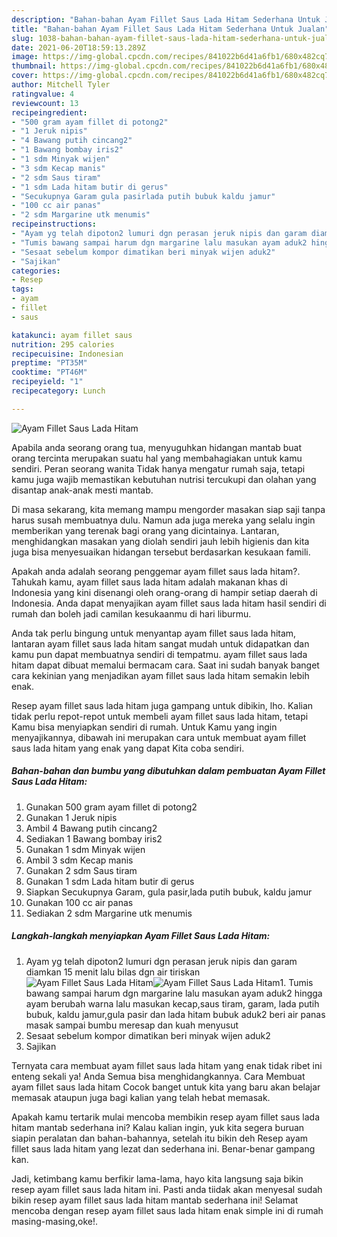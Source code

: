 ```yaml
---
description: "Bahan-bahan Ayam Fillet Saus Lada Hitam Sederhana Untuk Jualan"
title: "Bahan-bahan Ayam Fillet Saus Lada Hitam Sederhana Untuk Jualan"
slug: 1038-bahan-bahan-ayam-fillet-saus-lada-hitam-sederhana-untuk-jualan
date: 2021-06-20T18:59:13.289Z
image: https://img-global.cpcdn.com/recipes/841022b6d41a6fb1/680x482cq70/ayam-fillet-saus-lada-hitam-foto-resep-utama.jpg
thumbnail: https://img-global.cpcdn.com/recipes/841022b6d41a6fb1/680x482cq70/ayam-fillet-saus-lada-hitam-foto-resep-utama.jpg
cover: https://img-global.cpcdn.com/recipes/841022b6d41a6fb1/680x482cq70/ayam-fillet-saus-lada-hitam-foto-resep-utama.jpg
author: Mitchell Tyler
ratingvalue: 4
reviewcount: 13
recipeingredient:
- "500 gram ayam fillet di potong2"
- "1 Jeruk nipis"
- "4 Bawang putih cincang2"
- "1 Bawang bombay iris2"
- "1 sdm Minyak wijen"
- "3 sdm Kecap manis"
- "2 sdm Saus tiram"
- "1 sdm Lada hitam butir di gerus"
- "Secukupnya Garam gula pasirlada putih bubuk kaldu jamur"
- "100 cc air panas"
- "2 sdm Margarine utk menumis"
recipeinstructions:
- "Ayam yg telah dipoton2 lumuri dgn perasan jeruk nipis dan garam diamkan 15 menit lalu bilas dgn air tiriskan"
- "Tumis bawang sampai harum dgn margarine lalu masukan ayam aduk2 hingga ayam berubah warna lalu masukan kecap,saus tiram, garam, lada putih bubuk, kaldu jamur,gula pasir dan lada hitam bubuk aduk2 beri air panas masak sampai bumbu meresap dan kuah menyusut"
- "Sesaat sebelum kompor dimatikan beri minyak wijen aduk2"
- "Sajikan"
categories:
- Resep
tags:
- ayam
- fillet
- saus

katakunci: ayam fillet saus 
nutrition: 295 calories
recipecuisine: Indonesian
preptime: "PT35M"
cooktime: "PT46M"
recipeyield: "1"
recipecategory: Lunch

---
```



![Ayam Fillet Saus Lada Hitam](https://img-global.cpcdn.com/recipes/841022b6d41a6fb1/680x482cq70/ayam-fillet-saus-lada-hitam-foto-resep-utama.jpg)

Apabila anda seorang orang tua, menyuguhkan hidangan mantab buat orang tercinta merupakan suatu hal yang membahagiakan untuk kamu sendiri. Peran seorang  wanita Tidak hanya mengatur rumah saja, tetapi kamu juga wajib memastikan kebutuhan nutrisi tercukupi dan olahan yang disantap anak-anak mesti mantab.

Di masa  sekarang, kita memang mampu mengorder masakan siap saji tanpa harus susah membuatnya dulu. Namun ada juga mereka yang selalu ingin memberikan yang terenak bagi orang yang dicintainya. Lantaran, menghidangkan masakan yang diolah sendiri jauh lebih higienis dan kita juga bisa menyesuaikan hidangan tersebut berdasarkan kesukaan famili. 



Apakah anda adalah seorang penggemar ayam fillet saus lada hitam?. Tahukah kamu, ayam fillet saus lada hitam adalah makanan khas di Indonesia yang kini disenangi oleh orang-orang di hampir setiap daerah di Indonesia. Anda dapat menyajikan ayam fillet saus lada hitam hasil sendiri di rumah dan boleh jadi camilan kesukaanmu di hari liburmu.

Anda tak perlu bingung untuk menyantap ayam fillet saus lada hitam, lantaran ayam fillet saus lada hitam sangat mudah untuk didapatkan dan kamu pun dapat membuatnya sendiri di tempatmu. ayam fillet saus lada hitam dapat dibuat memalui bermacam cara. Saat ini sudah banyak banget cara kekinian yang menjadikan ayam fillet saus lada hitam semakin lebih enak.

Resep ayam fillet saus lada hitam juga gampang untuk dibikin, lho. Kalian tidak perlu repot-repot untuk membeli ayam fillet saus lada hitam, tetapi Kamu bisa menyiapkan sendiri di rumah. Untuk Kamu yang ingin menyajikannya, dibawah ini merupakan cara untuk membuat ayam fillet saus lada hitam yang enak yang dapat Kita coba sendiri.

<!--inarticleads1-->

##### Bahan-bahan dan bumbu yang dibutuhkan dalam pembuatan Ayam Fillet Saus Lada Hitam:

1. Gunakan 500 gram ayam fillet di potong2
1. Gunakan 1 Jeruk nipis
1. Ambil 4 Bawang putih cincang2
1. Sediakan 1 Bawang bombay iris2
1. Gunakan 1 sdm Minyak wijen
1. Ambil 3 sdm Kecap manis
1. Gunakan 2 sdm Saus tiram
1. Gunakan 1 sdm Lada hitam butir di gerus
1. Siapkan Secukupnya Garam, gula pasir,lada putih bubuk, kaldu jamur
1. Gunakan 100 cc air panas
1. Sediakan 2 sdm Margarine utk menumis




<!--inarticleads2-->

##### Langkah-langkah menyiapkan Ayam Fillet Saus Lada Hitam:

1. Ayam yg telah dipoton2 lumuri dgn perasan jeruk nipis dan garam diamkan 15 menit lalu bilas dgn air tiriskan
<img src="https://img-global.cpcdn.com/steps/c4358b97d5fe9bc6/160x128cq70/ayam-fillet-saus-lada-hitam-langkah-memasak-1-foto.jpg" alt="Ayam Fillet Saus Lada Hitam"><img src="https://img-global.cpcdn.com/steps/12bce51c18af0b0a/160x128cq70/ayam-fillet-saus-lada-hitam-langkah-memasak-1-foto.jpg" alt="Ayam Fillet Saus Lada Hitam">1. Tumis bawang sampai harum dgn margarine lalu masukan ayam aduk2 hingga ayam berubah warna lalu masukan kecap,saus tiram, garam, lada putih bubuk, kaldu jamur,gula pasir dan lada hitam bubuk aduk2 beri air panas masak sampai bumbu meresap dan kuah menyusut
1. Sesaat sebelum kompor dimatikan beri minyak wijen aduk2
1. Sajikan




Ternyata cara membuat ayam fillet saus lada hitam yang enak tidak ribet ini enteng sekali ya! Anda Semua bisa menghidangkannya. Cara Membuat ayam fillet saus lada hitam Cocok banget untuk kita yang baru akan belajar memasak ataupun juga bagi kalian yang telah hebat memasak.

Apakah kamu tertarik mulai mencoba membikin resep ayam fillet saus lada hitam mantab sederhana ini? Kalau kalian ingin, yuk kita segera buruan siapin peralatan dan bahan-bahannya, setelah itu bikin deh Resep ayam fillet saus lada hitam yang lezat dan sederhana ini. Benar-benar gampang kan. 

Jadi, ketimbang kamu berfikir lama-lama, hayo kita langsung saja bikin resep ayam fillet saus lada hitam ini. Pasti anda tiidak akan menyesal sudah bikin resep ayam fillet saus lada hitam mantab sederhana ini! Selamat mencoba dengan resep ayam fillet saus lada hitam enak simple ini di rumah masing-masing,oke!.

